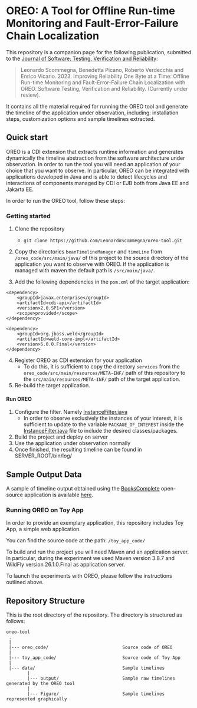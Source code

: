 # OREO: A Tool for Offline Run-time Monitoring and Fault-Error-Failure Chain Localization

This repository is a companion page for the following publication, submitted to the [Journal of Software: Testing, Verification and Reliability](https://onlinelibrary.wiley.com/journal/10991689):
> Leonardo Scommegna, Benedetta Picano, Roberto Verdecchia and Enrico Vicario. 2023. Improving Reliability One Byte at a Time: Offline Run-time Monitoring and Fault-Error-Failure Chain Localization with OREO. Software Testing, Verification and Reliability. (Currently under review).

It contains all the material required for running the OREO tool and generate the timeline of the application under observation, including: 
installation steps, customization options and sample timelines extracted.

<!--
## How to cite us
The scientific article describing design, execution, and main results of this study is available [here](https://www.google.com).<br> 
If this study is helping your research, consider to cite it is as follows, thanks!

```
@article{,
  title={},
  author={},
  journal={},
  volume={},
  pages={},
  year={},
  publisher={}
}
```
-->

## Quick start

OREO is a CDI extension that extracts runtime information and generates dynamically the timeline abstraction from the software architecture under observation.
In order to run the tool you will need an application of your choice that you want to observe.
In particular, OREO can be integrated with applications developed in Java and is able to detect lifecycles and interactions of components managed by CDI or EJB both from Java EE and Jakarta EE.

In order to run the OREO tool, follow these steps:

### Getting started

1. Clone the repository 
   - `git clone https://github.com/LeonardoScommegna/oreo-tool.git`

2. Copy the directories `beanTimelineManager` and `timeLine` from `/oreo_code/src/main/java/` of this project to the source directory of the application you want to observe with OREO. If the application is managed with maven the default path is  `/src/main/java/`. 
3. Add the following dependencies in the `pom.xml` of the target application:
```
<dependency>
  	<groupId>javax.enterprise</groupId>
	<artifactId>cdi-api</artifactId>
	<version>2.0.SP1</version>
	<scope>provided</scope>
</dependency>
 
<dependency>
	<groupId>org.jboss.weld</groupId>
	<artifactId>weld-core-impl</artifactId>
	<version>5.0.0.Final</version>
</dependency>
```
4. Register OREO as CDI extension for your application
    - To do this, it is sufficient to copy the directory `services` from the `oreo_code/src/main/resources/META-INF/` path of this repository to the `src/main/resources/META-INF/` path of the target application.
5. Re-build the target application.

#### Run OREO

1. Configure the filter. Namely [InstanceFilter.java](/oreo_code/src/main/java/beanTimelineManager/filter/InstanceFilter.java) 
    - In order to observe exclusively the instances of your interest, it is sufficient to update to the variable `PACKAGE_OF_INTEREST` inside the [InstanceFilter.java](/oreo_code/src/main/java/beanTimelineManager/filter/InstanceFilter.java) file to include the desired classes/packages.
2. Build the project and deploy on server
3. Use the application under observation normally
4. Once finished, the resulting timeline can be found in SERVER_ROOT/bin/log/

Sample Output Data
---------------
A sample of timeline output obtained using the [BooksComplete](https://github.com/Apress/Practical-JSF-Java-EE-8/tree/master/BooksComplete) open-source application is available [here](data/).

### Running OREO on Toy App

In order to provide an exemplary application, this repository includes Toy App, a simple web application.

You can find the source code at the path: `/toy_app_code/`

To build and run the project you will need Maven and an application server.
In particular, during the experiment we used Maven version 3.8.7 and WildFly version 26.1.0.Final as application server.

To launch the experiments with OREO, please follow the instructions outlined above.

## Repository Structure
This is the root directory of the repository. The directory is structured as follows:

    oreo-tool
     .
     |
     |--- oreo_code/                            Source code of OREO
     |
     |--- toy_app_code/                         Source code of Toy App
     |
     |--- data/                                 Sample timelines
            |
            |--- output/                        Sample raw timelines generated by the OREO tool
            |
            |--- Figure/                        Sample timelines represented graphically












